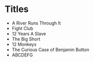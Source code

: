 # Titles

- A River Runs Through It
- Fight Club
- 12 Years A Slave
- The Big Short
- 12 Monkeys
- The Curious Case of Benjamin Button
- ABCDEFG
